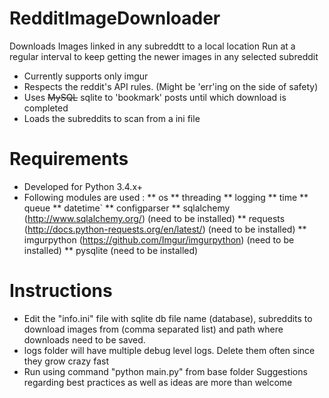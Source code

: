 # RedditImageDownloader
Downloads Images linked in any subreddtt to a local location
Run at a regular interval to keep getting the newer images in any selected subreddit 
* Currently supports only imgur
* Respects the reddit's API rules. (Might be 'err'ing on the side of safety)
* Uses ~~MySQL~~ sqlite to 'bookmark' posts until which download is completed
* Loads the subreddits to scan from a ini file

# Requirements
* Developed for Python 3.4.x+
* Following modules are used :
    ** os
    ** threading
    ** logging
    ** time
    ** queue
    ** datetime`
    ** configparser
    ** sqlalchemy (http://www.sqlalchemy.org/) (need to be installed)
    ** requests (http://docs.python-requests.org/en/latest/) (need to be installed)
    ** imgurpython (https://github.com/Imgur/imgurpython) (need to be installed)
    ** pysqlite (need to be installed)

# Instructions
* Edit the "info.ini" file with sqlite db file name (database), subreddits to download images from (comma separated list) and path where downloads need to be saved.
* logs folder will have multiple debug level logs. Delete them often since they grow crazy fast
* Run using command "python main.py" from base folder
Suggestions regarding best practices as well as ideas are more than welcome